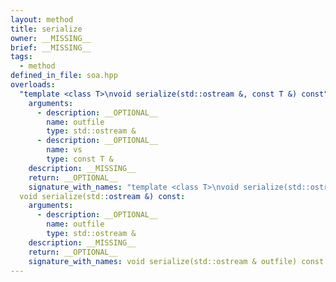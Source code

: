```yaml
---
layout: method
title: serialize
owner: __MISSING__
brief: __MISSING__
tags:
  - method
defined_in_file: soa.hpp
overloads:
  "template <class T>\nvoid serialize(std::ostream &, const T &) const":
    arguments:
      - description: __OPTIONAL__
        name: outfile
        type: std::ostream &
      - description: __OPTIONAL__
        name: vs
        type: const T &
    description: __MISSING__
    return: __OPTIONAL__
    signature_with_names: "template <class T>\nvoid serialize(std::ostream & outfile, const T & vs) const"
  void serialize(std::ostream &) const:
    arguments:
      - description: __OPTIONAL__
        name: outfile
        type: std::ostream &
    description: __MISSING__
    return: __OPTIONAL__
    signature_with_names: void serialize(std::ostream & outfile) const
---
```

